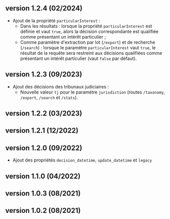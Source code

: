 ## version 1.2.4 (02/2024)

* Ajout de la propriété `particularInterest` : 
    * Dans les résultats : lorsque la propriété `particularInterest` est définie et vaut `true`, alors la décision correspondante est qualifiée comme présentant un intérêt particulier ;
    * Comme paramètre d'extraction par lot (`/export`) et de recherche (`/search`) : lorsque le paramètre `particularInterest` vaut `true`, le résultat de la requête sera restreint aux décisions qualifiées comme présentant un intérêt particulier (vaut `false` par défaut).

## version 1.2.3 (09/2023)

* Ajout des décisions des tribunaux judiciaires :
    * Nouvelle valeur `tj` pour le paramètre `jurisdiction` (routes `/taxonomy`, `/export`, `/search` et `/stats`).

## version 1.2.2 (03/2023)

## version 1.2.1 (12/2022)

## version 1.2.0 (09/2022)

* Ajout des propriétés `decision_datetime`, `update_datetime` et `legacy`

## version 1.1.0 (04/2022)

## version 1.0.3 (08/2021)

## version 1.0.2 (08/2021)
